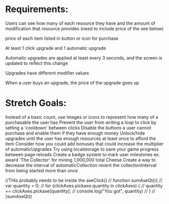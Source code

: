 # Requirements:

<!-- User can click on an image to generate a resource (slap button)-->

<!-- Users have an up-to-date count of their resources (total counter displayed)-->

<!-- Users have at least 4 upgrades to purchase (axe, tractor, boat, truck)-->

Users can see how many of each resource they have and the amount of modification that resource provides (need to include price of the see below)

price of each item listed in button or icon for purchase <!--I had to add this as it was not listed in the requirements, but from a logical stand point it wouldnt make much sense without it.  So I could TECHNICALLY skip, but why????-->

At least 1 click upgrade and 1 automatic upgrade

Automatic upgrades are applied at least every 3 seconds, and the screen is updated to reflect this change

<!-- Users cannot purchase an upgrade if they do not have the resources -->

<!-- Purchasing an upgrade decreases the resource automatically -->

Upgrades have different modifier values

When a user buys an upgrade, the price of the upgrade goes up

# Stretch Goals:

Instead of a basic count, use images or icons to represent how many of a purchasable the user has
Prevent the user from writing a loop to click by setting a 'cooldown' between clicks
Disable the buttons a user cannot purchase and enable them if they have enough money
Unlock/hide upgrades until the user has enough resources at least once to afford the item
Consider how you could add bonuses that could increase the multiplier of automaticUpgrades
Try using localstorage to save your game progress between page reloads
Create a badge system to mark user milestones ex. award 'The Collector' for mining 1,000,000 total Cheese
Create a way to decrease the interval of automaticCollection
revent the collectionInterval from being started more than once

//THis probably needs to be inside the axeClick()
// function sumAxeQt(){
// var quantity = 0;
// for (clickAxes.pickaxe.quantity in clickAxes) {
// quantity += clickAxes.pickaxe[quantity];
// console.log("You got", quantity)
// }
// }sumAxeQt()
